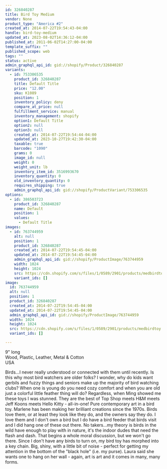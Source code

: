 ```yaml
---
id: 326840287
title: Bird Toy Medium
vendor: None
product_type: "America #2"
created_at: 2014-07-22T19:54:43-04:00
handle: bird-toy-medium
updated_at: 2023-08-02T14:36:12-04:00
published_at: 2011-06-02T14:27:00-04:00
template_suffix: ""
published_scope: web
tags: ""
status: active
admin_graphql_api_id: gid://shopify/Product/326840287
variants:
  - id: 753306535
    product_id: 326840287
    title: Default Title
    price: "12.00"
    sku: K1089
    position: 1
    inventory_policy: deny
    compare_at_price: null
    fulfillment_service: manual
    inventory_management: shopify
    option1: Default Title
    option2: null
    option3: null
    created_at: 2014-07-22T19:54:44-04:00
    updated_at: 2023-10-27T19:42:30-04:00
    taxable: true
    barcode: "1090"
    grams: 0
    image_id: null
    weight: 0
    weight_unit: lb
    inventory_item_id: 3516993670
    inventory_quantity: 0
    old_inventory_quantity: 0
    requires_shipping: true
    admin_graphql_api_id: gid://shopify/ProductVariant/753306535
options:
  - id: 386503723
    product_id: 326840287
    name: Default
    position: 1
    values:
      - Default Title
images:
  - id: 763744959
    alt: null
    position: 1
    product_id: 326840287
    created_at: 2014-07-22T19:54:45-04:00
    updated_at: 2014-07-22T19:54:45-04:00
    admin_graphql_api_id: gid://shopify/ProductImage/763744959
    width: 1024
    height: 1024
    src: https://cdn.shopify.com/s/files/1/0589/2901/products/medbirdtoy.jpeg?v=1406073285
    variant_ids: []
image:
  id: 763744959
  alt: null
  position: 1
  product_id: 326840287
  created_at: 2014-07-22T19:54:45-04:00
  updated_at: 2014-07-22T19:54:45-04:00
  admin_graphql_api_id: gid://shopify/ProductImage/763744959
  width: 1024
  height: 1024
  src: https://cdn.shopify.com/s/files/1/0589/2901/products/medbirdtoy.jpeg?v=1406073285
  variant_ids: []

---
```


9" long  
Wood, Plastic, Leather, Metal & Cotton  
USA

Birds...I never really understood or connected with them until recently. Is this why most bird watchers are older folks? I wonder, why do kids want gerbils and fuzzy things and seniors make up the majority of bird watching clubs? When one is young do you need cozy comfort and when you are old just a colorful little feather thing will do? Regardless, when Ming showed me these toys I was stunned. They are the best of Top Shop meets H&M meets Jeff Koons meets Hello Kitty - all-in-one! Pure contemporary art in a bird toy. Marlene has been making her brilliant creations since the 1970s. Birds love them, or at least they look like they do, and the owners say they do. I love them and I don't own a bird but I do have a bird feeder that birds visit and I did hang one of these out there. No takers...my theory is birds in the wild have enough to play with in nature, it's the indoor dudes that need the flash and dash. That begins a whole moral discussion, but we won't go there. Since I don't have any birds to turn on, my bird toy has morphed into a key chain. Big, shiny, with a little bit of noise - perfect for getting my attention in the bottom of the "black hole" (i.e. my purse). Laura said she wants one to hang on her wall - again, art is art and it comes in many, many forms.